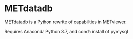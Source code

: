 # METdatadb
METdatadb is a Python rewrite of capabilities in METviewer.

Requires Anaconda Python 3.7, and conda install of pymysql

